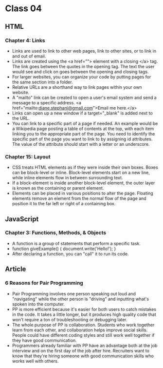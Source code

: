 # Class 04
## HTML
### Chapter 4: Links
- Links are used to link to other web pages, link to other sites, or to link in and out of email. 
- Links are created using the \<a href=""> element with a closing \</a> tag. The link goes between the quotes in the opening tag. The text the user would see and click on goes between the opening and closing tags. 
- For larger websites, you can organize your code by putting pages for the same section into a folder. 
- Relative URLs are a shorthand way to link pages within your own website. 
- A "mailto" link can be created to open a user's email system and send a message to a specific address. \<a href=\"mailto:diane.stephani@gmail.com">Email me here.\</a> 
- Links can open up a new window if a target="_blank" is added next to the URL.
- You can link to a specific part of a page if needed. An example would be a Wikipedia page posting a table of contents at the top, with each item linking you to the appropriate part of the page. You need to identify the specific part of the page you want to link to by assigning id attributes. The value of the attribute should start with a letter or an underscore. 

### Chapter 15: Layout
- CSS treats HTML elements as if they were inside their own boxes. Boxes can be block-level or inline. Block-level elements start on a new line, while inline elements flow in between surrounding text. 
- If a block-element is inside another block-level element, the outer layer is known as the containing or parent element.
- Elements can be placed in various positions to alter the page. Floating elements remove an element from the normal flow of the page and position it to the far left or right of a containing box. 

## JavaScript
### Chapter 3: Functions, Methods, & Objects
- A function is a group of statements that perform a specific task. 
- function giveExample() {
  document.write('Hello!');
}
- After declaring a function, you can "call" it to run its code. 


## Article
### 6 Reasons for Pair Programming
- Pair Programming involves one person speaking out loud and "navigating" while the other person is "driving" and inputting what's spoken into the computer. 
- PP is more efficient because it's easier for both users to catch mistakes in the code. It takes a little longer, but it produces high quality code that won't require a ton of troubleshooting or debugging later. 
- The whole purpose of PP is collaboration. Students who work together learn from each other, and collaboration helps improve social skills. People could have different coding styles and still work well together if they have good communication. 
- Programmers already familiar with PP have an advantage both at the job interview and on the first day of the job after hire. Recruiters want to know that they're hiring someone with good communication skills who works well with others. 